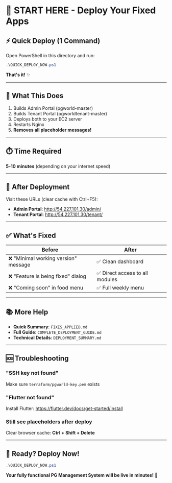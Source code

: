 # 🚀 START HERE - Deploy Your Fixed Apps

## ⚡ Quick Deploy (1 Command)

Open PowerShell in this directory and run:

```powershell
.\QUICK_DEPLOY_NOW.ps1
```

**That's it!** ✨

---

## 📝 What This Does

1. Builds Admin Portal (pgworld-master)
2. Builds Tenant Portal (pgworldtenant-master)
3. Deploys both to your EC2 server
4. Restarts Nginx
5. **Removes all placeholder messages!**

---

## ⏱️ Time Required

**5-10 minutes** (depending on your internet speed)

---

## 📱 After Deployment

Visit these URLs (clear cache with Ctrl+F5):

- **Admin Portal**: http://54.227.101.30/admin/
- **Tenant Portal**: http://54.227.101.30/tenant/

---

## ✅ What's Fixed

| Before | After |
|--------|-------|
| ❌ "Minimal working version" message | ✅ Clean dashboard |
| ❌ "Feature is being fixed" dialog | ✅ Direct access to all modules |
| ❌ "Coming soon" in food menu | ✅ Full weekly menu |

---

## 📚 More Help

- **Quick Summary**: `FIXES_APPLIED.md`
- **Full Guide**: `COMPLETE_DEPLOYMENT_GUIDE.md`
- **Technical Details**: `DEPLOYMENT_SUMMARY.md`

---

## 🆘 Troubleshooting

### "SSH key not found"
Make sure `terraform/pgworld-key.pem` exists

### "Flutter not found"
Install Flutter: https://flutter.dev/docs/get-started/install

### Still see placeholders after deploy
Clear browser cache: **Ctrl + Shift + Delete**

---

## 🎯 Ready? Deploy Now!

```powershell
.\QUICK_DEPLOY_NOW.ps1
```

**Your fully functional PG Management System will be live in minutes!** 🎉

